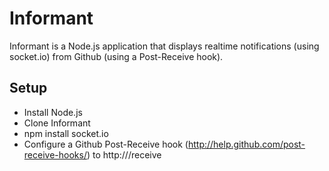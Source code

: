 Informant
=========
Informant is a Node.js application that displays realtime notifications (using socket.io) from Github (using a Post-Receive hook).  

Setup
------
* Install Node.js
* Clone Informant
* npm install socket.io
* Configure a Github Post-Receive hook (http://help.github.com/post-receive-hooks/) to http://<url>/receive
